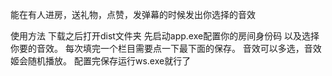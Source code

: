 能在有人进房，送礼物，点赞，发弹幕的时候发出你选择的音效

使用方法
下载之后打开dist文件夹
先启动app.exe配置你的房间身份码
以及选择你要的音效。
每次填完一个栏目需要点一下最下面的保存。
音效可以多选，音效姬会随机播放。
配置完保存运行ws.exe就行了
